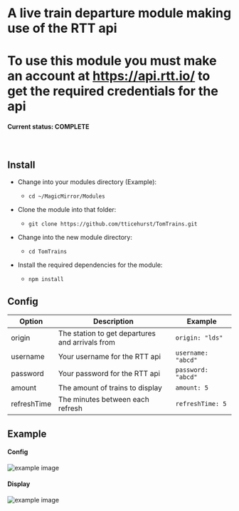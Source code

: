 # A live train departure module making use of the RTT api

# To use this module you must make an account at https://api.rtt.io/ to get the required credentials for the api

#### Current status: **COMPLETE**

<BR />

## Install

- Change into your modules directory (Example):

  - `cd ~/MagicMirror/Modules`

- Clone the module into that folder:

  - `git clone https://github.com/tticehurst/TomTrains.git`

- Change into the new module directory:

  - `cd TomTrains`

- Install the required dependencies for the module:
  - `npm install`

## Config

| Option      | Description                                     | Example            |
| ----------- | ----------------------------------------------- | ------------------ |
| origin      | The station to get departures and arrivals from | `origin: "lds"`    |
| username    | Your username for the RTT api                   | `username: "abcd"` |
| password    | Your password for the RTT api                   | `password: "abcd"` |
| amount      | The amount of trains to display                 | `amount: 5`        |
| refreshTime | The minutes between each refresh                | `refreshTime: 5`   |

## Example

#### Config

![example image](https://i.imgur.com/YjcCy43.png)

#### Display

![example image](https://i.ibb.co/cQNKVgw/image.png)
